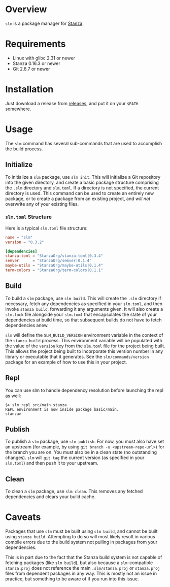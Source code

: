 # Overview

`slm` is a package manager for [Stanza](http://lbstanza.org/).

# Requirements

- Linux with glibc 2.31 or newer
- Stanza 0.16.3 or newer
- Git 2.6.7 or newer

# Installation

Just download a release from [releases](https://github.com/StanzaOrg/slm/releases), and put it on your `$PATH` somewhere.

# Usage

The `slm` command has several sub-commands that are used to accomplish the build process.

## Initialize

To initialize a `slm` package, use `slm init`. This will initialize a Git repository into the given directory, and create a basic package structure comprising the `.slm` directory and `slm.toml`. If a directory is not specified, the current directory is used. This command can be used to create an entirely new package, or to create a package from an existing project, and *will not* overwrite any of your existing files.

### `slm.toml` Structure

Here is a typical `slm.toml` file structure:

```toml
name = "slm"
version = "0.3.2"

[dependencies]
stanza-toml = "StanzaOrg/stanza-toml|0.3.4"
semver      = "StanzaOrg/semver|0.1.4"
maybe-utils = "StanzaOrg/maybe-utils|0.1.4"
term-colors = "StanzaOrg/term-colors|0.1.1"
```

## Build

To build a `slm` package, use `slm build`. This will create the `.slm` directory if necessary, fetch any dependencies as specified in your `slm.toml`, and then invoke `stanza build`, forwarding it any arguments given. It will also create a `slm.lock` file alongside your `slm.toml` that encapsulates the state of your dependencies at build time, so that subsequent builds do not have to fetch dependencies anew.

`slm` will define the `SLM_BUILD_VERSION` environment variable in the context of the `stanza build` process. This environment variable will be populated with the value of the `version` key from the `slm.toml` file for the project being built. This allows the project being built to incorporate this version number in any library or executable that it generates. See
the `slm/commands/version` package for an example of how to use this in your project.

## Repl

You can use slm to handle dependency resolution before launching the repl as well:

```
$> slm repl src/main.stanza
REPL environment is now inside package basic/main.
stanza>
```

## Publish

To publish a `slm` package, use `slm publish`. For now, you must also have set an upstream (for example, by using `git branch -u <upstream-repo-url>`) for the branch you are on. You must also be in a clean state (no outstanding changes). `slm` will `git tag` the current version (as specified in your `slm.toml`) and then push it to your upstream.

## Clean

To clean a `slm` package, use `slm clean`. This removes any fetched dependencies and clears your build cache.

# Caveats

Packages that use `slm` must be built using `slm build`, and cannot be built using `stanza build`. Attempting to do so will most likely result in various compile errors due to the build system not pulling in packages from your dependencies.

This is in part due to the fact that the Stanza build system is not capable of fetching packages (like `slm build`), but also because a `slm`-compatible `stanza.proj` does not reference the main `.slm/stanza.proj` or `stanza.proj` files from dependent packages in any way. This is mostly not an issue in practice, but something to be aware of if you run into this issue.
